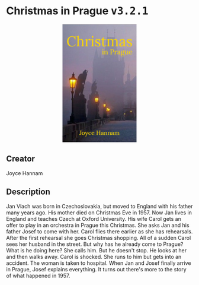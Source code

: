 
# Christmas in Prague <kbd>v3.2.1</kbd>

<center>
  <img src="./cover-1024.jpg"/>
</center>

## Creator
Joyce Hannam

## Description
Jan Vlach was born in Czechoslovakia, but moved to England with his father many years ago. His mother died on Christmas Eve in 1957. Now Jan lives in England and teaches Czech at Oxford University. His wife Carol gets an offer to play in an orchestra in Prague this Christmas. She asks Jan and his father Josef to come with her. Carol flies there earlier as she has rehearsals. After the first rehearsal she goes Christmas shopping. All of a sudden Carol sees her husband in the street. But why has he already come to Prague? What is he doing here? She calls him. But he doesn't stop. He looks at her and then walks away. Carol is shocked. She runs to him but gets into an accident. The woman is taken to hospital. When Jan and Josef finally arrive in Prague, Josef explains everything. It turns out there's more to the story of what happened in 1957.

